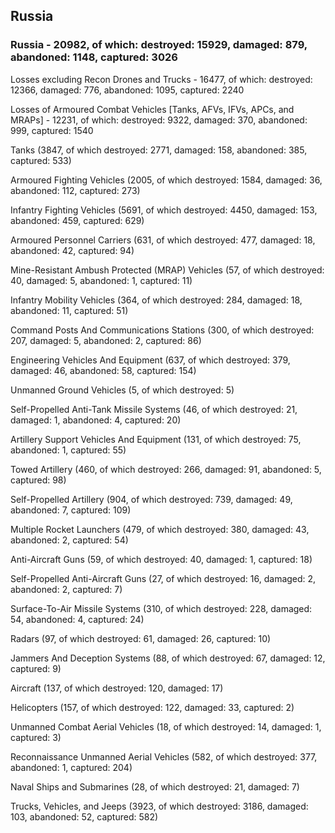 
 
 ## Russia
 
 ### Russia - 20982, of which: destroyed: 15929, damaged: 879, abandoned: 1148, captured: 3026

 Losses excluding Recon Drones and Trucks - 16477, of which: destroyed: 12366, damaged: 776, abandoned: 1095, captured: 2240

 Losses of Armoured Combat Vehicles [Tanks, AFVs, IFVs, APCs, and MRAPs] - 12231, of which: destroyed: 9322, damaged: 370, abandoned: 999, captured: 1540

 

 

 Tanks (3847, of which destroyed: 2771, damaged: 158, abandoned: 385, captured: 533)

 Armoured Fighting Vehicles (2005, of which destroyed: 1584, damaged: 36, abandoned: 112, captured: 273)

 Infantry Fighting Vehicles (5691, of which destroyed: 4450, damaged: 153, abandoned: 459, captured: 629)

 Armoured Personnel Carriers (631, of which destroyed: 477, damaged: 18, abandoned: 42, captured: 94)

 Mine-Resistant Ambush Protected (MRAP) Vehicles (57, of which destroyed: 40, damaged: 5, abandoned: 1, captured: 11)

 Infantry Mobility Vehicles (364, of which destroyed: 284, damaged: 18, abandoned: 11, captured: 51)

 Command Posts And Communications Stations (300, of which destroyed: 207, damaged: 5, abandoned: 2, captured: 86)

 Engineering Vehicles And Equipment (637, of which destroyed: 379, damaged: 46, abandoned: 58, captured: 154)

 Unmanned Ground Vehicles (5, of which destroyed: 5)

 Self-Propelled Anti-Tank Missile Systems (46, of which destroyed: 21, damaged: 1, abandoned: 4, captured: 20)

 Artillery Support Vehicles And Equipment (131, of which destroyed: 75, abandoned: 1, captured: 55)

 Towed Artillery (460, of which destroyed: 266, damaged: 91, abandoned: 5, captured: 98)

 Self-Propelled Artillery (904, of which destroyed: 739, damaged: 49, abandoned: 7, captured: 109)

 Multiple Rocket Launchers (479, of which destroyed: 380, damaged: 43, abandoned: 2, captured: 54)

 Anti-Aircraft Guns (59, of which destroyed: 40, damaged: 1, captured: 18)

 Self-Propelled Anti-Aircraft Guns (27, of which destroyed: 16, damaged: 2, abandoned: 2, captured: 7)

 Surface-To-Air Missile Systems (310, of which destroyed: 228, damaged: 54, abandoned: 4, captured: 24)

 Radars (97, of which destroyed: 61, damaged: 26, captured: 10)

 Jammers And Deception Systems (88, of which destroyed: 67, damaged: 12, captured: 9)

 Aircraft (137, of which destroyed: 120, damaged: 17)

 Helicopters (157, of which destroyed: 122, damaged: 33, captured: 2)

 Unmanned Combat Aerial Vehicles (18, of which destroyed: 14, damaged: 1, captured: 3)

 Reconnaissance Unmanned Aerial Vehicles (582, of which destroyed: 377, abandoned: 1, captured: 204)

 Naval Ships and Submarines (28, of which destroyed: 21, damaged: 7)

 Trucks, Vehicles, and Jeeps (3923, of which destroyed: 3186, damaged: 103, abandoned: 52, captured: 582)

